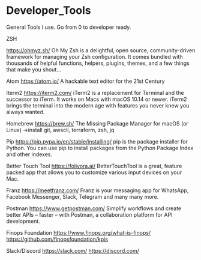 # Developer_Tools
General Tools I use.  Go from 0 to developer ready.

ZSH

https://ohmyz.sh/
Oh My Zsh is a delightful, open source, community-driven framework for managing your Zsh configuration. It comes bundled with thousands of helpful functions, helpers, plugins, themes, and a few things that make you shout...

Atom
https://atom.io/
A hackable text editor for the 21st Century

Iterm2
https://iterm2.com/
iTerm2 is a replacement for Terminal and the successor to iTerm. It works on Macs with macOS 10.14 or newer. iTerm2 brings the terminal into the modern age with features you never knew you always wanted.


Homebrew
https://brew.sh/
The Missing Package Manager for macOS (or Linux)
->install git, awscli, terraform, zsh, jq

Pip
https://pip.pypa.io/en/stable/installing/
pip is the package installer for Python. You can use pip to install packages from the Python Package Index and other indexes.

Better Touch Tool
https://folivora.ai/
BetterTouchTool is a great, feature packed app that allows you to customize various input devices on your Mac.

Franz
https://meetfranz.com/
Franz is your messaging app for WhatsApp, Facebook Messenger, Slack, Telegram and many many more.

Postman
https://www.getpostman.com/
Simplify workflows and create better APIs – faster – with Postman, a collaboration platform for API development.

Finops Foundation
https://www.finops.org/what-is-finops/
https://github.com/finopsfoundation/kpis

Slack/Discord
https://slack.com/
https://discord.com/
